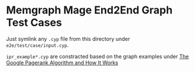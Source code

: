 # Memgraph Mage End2End Graph Test Cases

Just symlink any `.cyp` file from this directory under
`e2e/test/case/input.cyp`.

`ipr_example*.cyp` are constracted based on the graph examples under [The
Google Pagerank Algorithm and How It
Works](https://www.khoury.northeastern.edu/home/vip/teach/IRcourse/4_webgraph/notes/Pagerank%20Explained%20Correctly%20with%20Examples.html)
